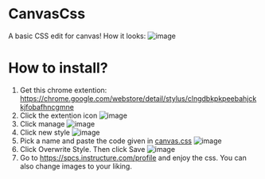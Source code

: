 # CanvasCss
A basic CSS edit for canvas!
How it looks:
![image](https://media.discordapp.net/attachments/895031873468768308/907765771701219358/Screen_Shot_2021-11-09_at_2.56.57_PM.png?width=1273&height=773)

# How to install?
1. Get this chrome extention: https://chrome.google.com/webstore/detail/stylus/clngdbkpkpeebahjckkjfobafhncgmne
2. Click the extention icon
![image](https://media.discordapp.net/attachments/895031873468768308/907762813076918282/Screen_Shot_2021-11-09_at_2.42.30_PM.png)
3. Click manage
![image](https://media.discordapp.net/attachments/895031873468768308/907763661811122246/Screen_Shot_2021-11-09_at_2.47.45_PM.png)
4. Click new style
![image](https://media.discordapp.net/attachments/895031873468768308/907763947459985418/Screen_Shot_2021-11-09_at_2.49.46_PM.png?width=2518&height=1547)
5. Pick a name and paste the code given in [canvas.css](https://raw.githubusercontent.com/DimitriChrysafis/CanvasCss/main/canvas.css)
![image](https://media.discordapp.net/attachments/895031873468768308/907764415514955836/Screen_Shot_2021-11-09_at_2.51.22_PM.png?width=2520&height=1546)
6. Click Overwrite Style. Then click Save
![image](https://media.discordapp.net/attachments/895031873468768308/907764767974912102/Screen_Shot_2021-11-09_at_2.52.52_PM.png?)
7. Go to https://spcs.instructure.com/profile and enjoy the css. You can also change images to your liking.
